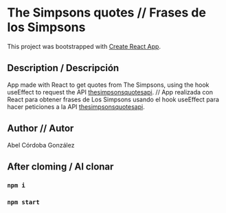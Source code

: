 # The Simpsons quotes // Frases de los Simpsons

This project was bootstrapped with [Create React App](https://github.com/facebook/create-react-app).

## Description / Descripción

App made with React to get quotes from The Simpsons, using the hook useEffect to request the API [thesimpsonsquotesapi](https://thesimpsonsquoteapi.glitch.me/).
// App realizada con React para obtener frases de     Los Simpsons usando el hook useEffect para hacer peticiones a la API [thesimpsonsquotesapi](https://thesimpsonsquoteapi.glitch.me/). 

## Author // Autor
Abel Córdoba González
## After cloming / Al clonar

### `npm i`
### `npm start`

